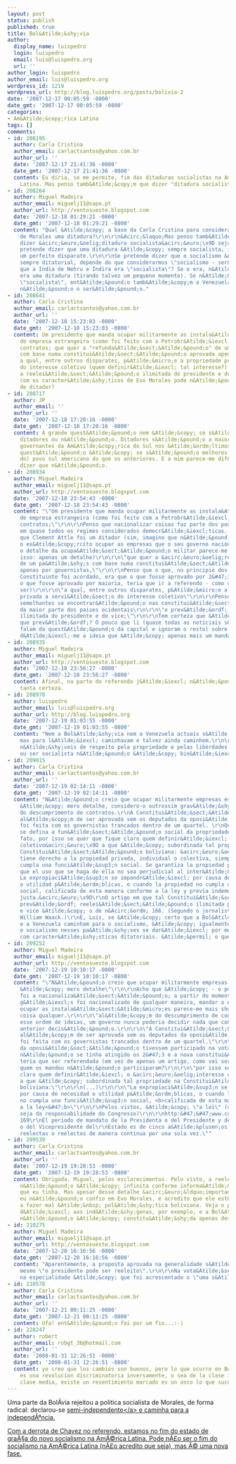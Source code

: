```yaml
---
layout: post
status: publish
published: true
title: Bol&Atilde;&shy;via
author:
  display_name: luispedro
  login: luispedro
  email: luis@luispedro.org
  url: ''
author_login: luispedro
author_email: luis@luispedro.org
wordpress_id: 1219
wordpress_url: http://blog.luispedro.org/posts/bolivia-2
date: '2007-12-17 00:05:59 -0800'
date_gmt: '2007-12-17 00:05:59 -0800'
categories:
- Am&Atilde;&copy;rica Latina
tags: []
comments:
- id: 208195
  author: Carla Cristina
  author_email: carlactsantos@yahoo.com.br
  author_url: ''
  date: '2007-12-17 21:41:36 -0800'
  date_gmt: '2007-12-17 21:41:36 -0800'
  content: Eu diria, se me permite, fim das ditaduras socialistas na Am&Atilde;&copy;rica
    Latina. Mas penso tamb&Atilde;&copy;m que dizer "ditadura socialista" seja redundante.
- id: 208264
  author: Miguel Madeira
  author_email: miguelj11@sapo.pt
  author_url: http://ventosueste.blogspot.com
  date: '2007-12-18 01:29:21 -0800'
  date_gmt: '2007-12-18 01:29:21 -0800'
  content: "Qual &Atilde;&copy; a base da Carla Cristina para considerar a Bolivia
    de Morales uma ditadura?\r\n\r\n&Acirc;&laquo;Mas penso tamb&Atilde;&copy;m que
    dizer &acirc;&euro;&oelig;ditadura socialista&acirc;&euro;\x9D seja redundante.&Acirc;&raquo;\r\n\r\nSe
    pretende dizer que uma ditadura &Atilde;&copy; sempre socialista, isso &Atilde;&copy;
    um perfeito disparate.\r\n\r\nSe pretende dizer que o socialismo &Atilde;&copy;
    sempre ditatorial, depende do que considerarmos \"socialismo - ser&Atilde;&iexcl;
    que a India de Nehru e Indira era \"socialista\"? Se o era, n&Atilde;&pound;o
    era uma ditadura (tirando talvez um pequeno momento). Se n&Atilde;&pound;o era
    \"socialista\", ent&Atilde;&pound;o tamb&Atilde;&copy;m a Venezuela e a Bolivia
    n&Atilde;&pound;o o ser&Atilde;&pound;o."
- id: 208641
  author: Carla Cristina
  author_email: carlactsantos@yahoo.com.br
  author_url: ''
  date: '2007-12-18 15:23:03 -0800'
  date_gmt: '2007-12-18 15:23:03 -0800'
  content: Um presidente que manda ocupar militarmente as instala&Atilde;&sect;&Atilde;&micro;es
    de empresa estrangeira (como foi feito com a Petrobr&Atilde;&iexcl;s) e quebra
    contratos; que quer a "refunda&Atilde;&sect;&Atilde;&pound;o" de um pa&Atilde;&shy;s
    com base numa constitui&Atilde;&sect;&Atilde;&pound;o aprovada apenas por governistas,
    a qual, entre outros disparates, p&Atilde;&micro;e a propriedade privada a servi&Atilde;&sect;o
    do interesse coletivo (quem definir&Atilde;&iexcl; tal interesse?) e prev&Atilde;&ordf;
    a reelei&Atilde;&sect;&Atilde;&pound;o ilimitada do presidente e do vice; um presidente
    com os caracter&Atilde;&shy;ticos de Evo Morales pode n&Atilde;&pound;o ser chamado
    de ditador?
- id: 208717
  author: JP
  author_email: ''
  author_url: ''
  date: '2007-12-18 17:20:16 -0800'
  date_gmt: '2007-12-18 17:20:16 -0800'
  content: A grande quest&Atilde;&pound;o nem &Atilde;&copy; se s&Atilde;&pound;o
    ditadores ou n&Atilde;&pound;o. Ditadores s&Atilde;&pound;o a maior parte dos
    governantes da Am&Atilde;&copy;rica do Sul nos &Atilde;&ordm;ltimos 50 anos. A
    quest&Atilde;&pound;o &Atilde;&copy; se s&Atilde;&pound;o melhores para (a maioria
    do) povo sul americano do que os anteriores. E a mim parece-me dif&Atilde;&shy;cil
    dizer que n&Atilde;&pound;o.
- id: 208934
  author: Miguel Madeira
  author_email: miguelj11@sapo.pt
  author_url: http://ventosueste.blogspot.com
  date: '2007-12-18 23:54:43 -0800'
  date_gmt: '2007-12-18 23:54:43 -0800'
  content: "\"Um presidente que manda ocupar militarmente as instala&Atilde;&sect;&Atilde;&micro;es
    de empresa estrangeira (como foi feito com a Petrobr&Atilde;&iexcl;s) e quebra
    contratos;\"\r\n\r\nPenso que nacionalizar coisas faz parte dos poderes do Estado
    em quase todos os regimes considerados democr&Atilde;&iexcl;ticas. Ser&Atilde;&iexcl;
    que Clement Attle foi um ditador (sim, imagino que n&Atilde;&pound;o tenha mandado
    o ex&Atilde;&copy;rcito ocupar as empresas que o seu governo nacionalizou, mas
    o detalhe da ocupa&Atilde;&sect;&Atilde;&pound;o militar parece-me exactamente
    isso: apenas um detalhe)\r\n\r\n\"que quer a &acirc;&euro;&oelig;refunda&Atilde;&sect;&Atilde;&pound;o&acirc;&euro;\x9D
    de um pa&Atilde;&shy;s com base numa constitui&Atilde;&sect;&Atilde;&pound;o aprovada
    apenas por governistas,\"\r\n\r\nPenso que o que, no principio dos trabalhos da
    Constituinte foi acordado, era que o que fosse aprovado por 2&#47;3 estava aprovado;
    o que fosse aprovado por maioria, teria que ir a referendo - como creio que vai
    ser)\r\n\r\n\"a qual, entre outros disparates, p&Atilde;&micro;e a propriedade
    privada a servi&Atilde;&sect;o do interesse coletivo\"\r\n\r\nPenso que passagens
    semelhantes se encontrar&Atilde;&pound;o nas constitui&Atilde;&sect;&Atilde;&micro;es
    da maior parte dos paises ocidentais\r\n\r\n\"e prev&Atilde;&ordf; a reelei&Atilde;&sect;&Atilde;&pound;o
    ilimitada do presidente e do vice;\"\r\n\r\nTem certeza que &Atilde;&copy; isso
    que prev&Atilde;&ordf;? O pouco que li (quase todas as noticiais s&Atilde;&sup3;
    falam da quest&Atilde;&pound;o da capital e ignoram o resto) sobre a nova constitui&Atilde;&sect;&Atilde;&pound;o
    d&Atilde;&iexcl;-me a ideia que &Atilde;&copy; apenas mais um mandato."
- id: 208935
  author: Miguel Madeira
  author_email: miguelj11@sapo.pt
  author_url: http://ventosueste.blogspot.com
  date: '2007-12-18 23:56:27 -0800'
  date_gmt: '2007-12-18 23:56:27 -0800'
  content: Afinal, na parte do referendo j&Atilde;&iexcl; n&Atilde;&pound;o tenho
    tanta certeza.
- id: 208978
  author: luispedro
  author_email: luis@luispedro.org
  author_url: http://blog.luispedro.org
  date: '2007-12-19 01:03:55 -0800'
  date_gmt: '2007-12-19 01:03:55 -0800'
  content: "Nem a Bol&Atilde;&shy;via nem a Venezuela actuais s&Atilde;&pound;o socialistas,
    mas para l&Atilde;&iexcl; caminhavam e talvez ainda caminhem.\r\n\r\nH&Atilde;&iexcl;
    n&Atilde;&shy;veis de respeito pela propriedade e pelas liberdades. Ser democracia
    ou ser socialista n&Atilde;&pound;o &Atilde;&copy; bin&Atilde;&iexcl;rio."
- id: 209015
  author: Carla Cristina
  author_email: carlactsantos@yahoo.com.br
  author_url: ''
  date: '2007-12-19 02:14:11 -0800'
  date_gmt: '2007-12-19 02:14:11 -0800'
  content: "N&Atilde;&pound;o creio que ocupar militarmente empresas estrangeiras
    &Atilde;&copy; mero detalhe, considero-o outrossim grav&Atilde;&shy;ssimo, al&Atilde;&copy;m
    do descumprimento de contratos.\r\nA Constitui&Atilde;&sect;&Atilde;&pound;o,
    al&Atilde;&copy;m de ser aprovada sem os deputados da oposi&Atilde;&sect;&Atilde;&pound;o,
    foi feita com os governistas trancados dentro de um quartel. \r\nQue em constitui&Atilde;&sect;&Atilde;&micro;es
    se defina a fun&Atilde;&sect;&Atilde;&pound;o social da propriedade privada &Atilde;&copy;
    fato, por isso se quer que fique claro quem definir&Atilde;&iexcl; o &acirc;&euro;&oelig;interesse
    coletivo&acirc;&euro;\x9D a que &Atilde;&copy; subordinada tal propriedade na
    Constitui&Atilde;&sect;&Atilde;&pound;o boliviana: &acirc;&euro;&oelig;toda persona
    tiene derecho a la propiedad privada, individual o colectiva, siempre que &Atilde;&copy;sta
    cumpla una funci&Atilde;&sup3;n social. Se garantiza la propiedad privada siempre
    que el uso que se haga de ella no sea perjudicial al inter&Atilde;&copy;s colectivo.
    La expropiaci&Atilde;&sup3;n se impondr&Atilde;&iexcl; por causa de necesidad
    o utilidad p&Atilde;&ordm;blicas, o cuando la propiedad no cumpla una funci&Atilde;&sup3;n
    social, calificada de esta manera conforme a la ley y previa indemnizaci&Atilde;&sup3;n
    justa.&acirc;&euro;\x9D\r\nO artigo em que tal Constitui&Atilde;&sect;&Atilde;&pound;o
    prev&Atilde;&ordf; reelei&Atilde;&sect;&Atilde;&pound;o ilimitada para presidente
    e vice &Atilde;&copy; o de n&Acirc;&ordm; 166. (Segundo o jornalista brasileiro
    William Waack.)\r\nE, Luis, se &Atilde;&copy; certo que a Bol&Atilde;&shy;via
    e a Venezuela caminham para o socialismo, &Atilde;&copy; igualmente certo que
    o socialismo nesses pa&Atilde;&shy;ses se dar&Atilde;&iexcl; por meio de regimes
    com caracter&Atilde;&shy;sticas ditatoriais. &Atilde;&permil; o que se v&Atilde;&ordf;."
- id: 209252
  author: Miguel Madeira
  author_email: miguelj11@sapo.pt
  author_url: http://ventosueste.blogspot.com
  date: '2007-12-19 10:10:17 -0800'
  date_gmt: '2007-12-19 10:10:17 -0800'
  content: "\"N&Atilde;&pound;o creio que ocupar militarmente empresas estrangeiras
    &Atilde;&copy; mero detalhe\"\r\n\r\nAcho que &Atilde;&copy; - o ponto essencial
    foi a nacionaliza&Atilde;&sect;&Atilde;&pound;o; a partir do momento em que o
    g&Atilde;&iexcl;s foi nacionalizado de qualquer maneira, mandar o ex&Atilde;&copy;rcito
    ocupar as instala&Atilde;&sect;&Atilde;&micro;es parece-me mais show-off que outra
    coisa qualquer.\r\n\r\n\"al&Atilde;&copy;m do descumprimento de contratos\"\r\n\r\nPor
    esse ordem de ideias, um governo nunca poderia decidir nada que contrariasse uma
    anterior decis&Atilde;&pound;o.\r\n\r\n\"A Constitui&Atilde;&sect;&Atilde;&pound;o,
    al&Atilde;&copy;m de ser aprovada sem os deputados da oposi&Atilde;&sect;&Atilde;&pound;o,
    foi feita com os governistas trancados dentro de um quartel.\"\r\n\r\nSe os deputados
    da oposi&Atilde;&sect;&Atilde;&pound;o tivessem participado na vota&Atilde;&sect;&Atilde;&pound;o,
    n&Atilde;&pound;o se tinha atingido os 2&#47;3 e a nova constitui&Atilde;&sect;&Atilde;&pound;o
    teria que ser referendada (em vez de apenas um artigo, como vai ser o caso) -
    quem os mandou n&Atilde;&pound;o participaram?\r\n\r\n\"por isso se quer que fique
    claro quem definir&Atilde;&iexcl; o &acirc;&euro;&oelig;interesse coletivo&acirc;&euro;\x9D
    a que &Atilde;&copy; subordinada tal propriedade na Constitui&Atilde;&sect;&Atilde;&pound;o
    boliviana:\"\r\n\r\n(...)\r\n\r\n\"La expropiaci&Atilde;&sup3;n se impondr&Atilde;&iexcl;
    por causa de necesidad o utilidad p&Atilde;&ordm;blicas, o cuando la propiedad
    no cumpla una funci&Atilde;&sup3;n social, <b>calificada de esta manera conforme
    a la ley<&#47;b>\"\r\n\r\nPelos vistos, &Atilde;&copy; \"a lei\" (que imagino
    seja da responsabilidade do Congresso)\r\n\r\nhttp:&#47;&#47;www.constituyente.bo&#47;documentos&#47;contenidos&#47;nuevacpe1.pdf\r\n\r\n\"Art&Atilde;&shy;culo
    169\r\nEl periodo de mandato de la Presidenta o del Presidente y de la Vicepresidenta
    o del Vicepresidente del\r\nEstado es de cinco a&Atilde;&plusmn;os, y pueden ser
    reelectas o reelectos de manera continua por una sola vez.\""
- id: 209539
  author: Carla Cristina
  author_email: carlactsantos@yahoo.com.br
  author_url: ''
  date: '2007-12-19 19:28:53 -0800'
  date_gmt: '2007-12-19 19:28:53 -0800'
  content: Obrigada, Miguel, pelos esclarecimentos. Pelo visto, a reelei&Atilde;&sect;&Atilde;&pound;o
    n&Atilde;&pound;o &Atilde;&copy; infinita conforme informa&Atilde;&sect;&Atilde;&micro;es
    que eu tinha. Mas apesar desse detalhe &acirc;&euro;&ldquo;importante &acirc;&euro;&ldquo;
    eu n&Atilde;&pound;o confio em Evo Morales, e acredito que ele est&Atilde;&iexcl;
    a fazer mal &Atilde;&nbsp; pol&Atilde;&shy;tica boliviana. Veja o poder que ele
    d&Atilde;&iexcl; aos ind&Atilde;&shy;genas, por exemplo, e a Bol&Atilde;&shy;via
    n&Atilde;&pound;o &Atilde;&copy; constitu&Atilde;&shy;da apenas desse povo.
- id: 210275
  author: Miguel Madeira
  author_email: miguelj11@sapo.pt
  author_url: http://ventosueste.blogspot.com
  date: '2007-12-20 16:16:56 -0800'
  date_gmt: '2007-12-20 16:16:56 -0800'
  content: "Aparentemente, a proposta aprovada na generalidade s&Atilde;&sup3; dizia
    mesmo \"o presidente pode ser reeleito\".\r\n\r\nNa vota&Atilde;&sect;&Atilde;&pound;o
    na especialidade &Atilde;&copy; que foi acrescentado o \"uma s&Atilde;&sup3; vez\"."
- id: 210578
  author: Carla Cristina
  author_email: carlactsantos@yahoo.com.br
  author_url: ''
  date: '2007-12-21 00:11:25 -0800'
  date_gmt: '2007-12-21 00:11:25 -0800'
  content: Ufa! ent&Atilde;&pound;o foi por um fio...:-)
- id: 228247
  author: robert
  author_email: robgt_36@hotmail.com
  author_url: ''
  date: '2008-01-31 12:26:51 -0800'
  date_gmt: '2008-01-31 12:26:51 -0800'
  content: yo creo que los cambios son buenos, pero lo que ocurre en Bolivia actualmente
    es una revolucion discriminatoria inversamente, o sea de la clase indigena a la
    clase media, existe un resentimiento marcado es un asco lo que sucede en bolivia
---
```

<p>Uma parte da Bol&Atilde;&shy;via rejeitou a politica socialista de Morales, de forma radical: declarou-se <a href="http:&#47;&#47;edition.cnn.com&#47;2007&#47;WORLD&#47;americas&#47;12&#47;15&#47;bolivia.unrest&#47;?iref=mpstoryview">semi-independente<&#47;a> e caminha para a independ&Atilde;&ordf;ncia.</p>
<p>Com a derrota de Chavez no referendo, estamos no fim do estado de gra&Atilde;&sect;a do novo socialismo na Am&Atilde;&copy;rica Latina. Pode n&Atilde;&pound;o ser o fim do socialismo na Am&Atilde;&copy;rica Latina (n&Atilde;&pound;o acredito que seja), mas &Atilde;&copy; uma nova fase.</p>
